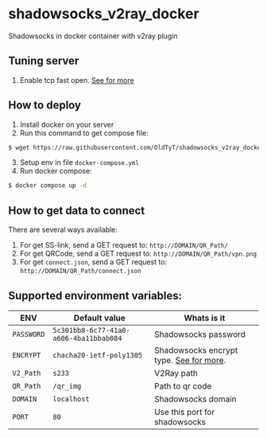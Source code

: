 # shadowsocks_v2ray_docker

Shadowsocks in docker container with v2ray plugin

## Tuning server

1. Enable tcp fast open. [See for more](https://github.com/shadowsocks/shadowsocks/wiki/TCP-Fast-Open)

## How to deploy

1. Install docker on your server
2. Run this command to get compose file:
```bash
$ wget https://raw.githubusercontent.com/OldTyT/shadowsocks_v2ray_docker/master/example/docker-compose.yml 
```
3. Setup env in file `docker-compose.yml`
4. Run docker compose:
```bash
$ docker compose up -d
```

## How to get data to connect

There are several ways available:

1. For get SS-link, send a GET request to: `http://DOMAIN/QR_Path/`
2. For get QRCode, send a GET request to: `http://DOMAIN/QR_Path/vpn.png`
3. For get `connect.json`, send a GET request to: `http://DOMAIN/QR_Path/connect.json`

## Supported environment variables:

|ENV|Default value|Whats is it|
|-|-|-|
|`PASSWORD`|`5c301bb8-6c77-41a0-a606-4ba11bbab084`|Shadowsocks password|
|`ENCRYPT`|`chacha20-ietf-poly1305`|Shadowsocks encrypt type. [See for more](https://www.v2ray.com/en/configuration/protocols/shadowsocks.html#encryption-methods).|
|`V2_Path`|`s233`|V2Ray path|
|`QR_Path`|`/qr_img`|Path to qr code|
|`DOMAIN`|`localhost`|Shadowsocks domain|
|`PORT`|`80`|Use this port for shadowsocks|
